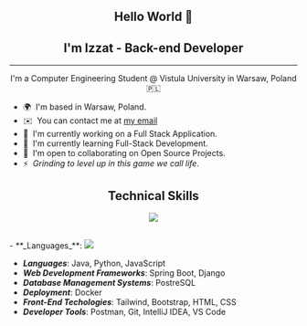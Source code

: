 <h2 align="center">Hello World 👋</h2>
<h2 align="center">I'm Izzat - Back-end Developer</h2>

------------------------

<p align="center">
I'm a Computer Engineering Student @ Vistula University in Warsaw, Poland 🇵🇱
  <br/>
</p>
  
* 🌍  I'm based in Warsaw, Poland.
* ✉️  You can contact me at [my email](mailto:izzatcodes@gmail.com)
* 🚀  I'm currently working on a Full Stack Application.
* 🧠  I'm currently learning Full-Stack Development.
* 🤝  I'm open to collaborating on Open Source Projects.
* ⚡  _Grinding to level up in this game we call life_.

<h2 align="center">Technical Skills</h2>

<p align="center">
  <a href="https://skillicons.dev">
    <img src="https://skillicons.dev/icons?i=java,py,js,spring,django,postgres,docker,tailwind,bootstrap,css,html,postman,git,idea,vscode&perline=8" />
  </a>
</p>

<br>
  - **_Languages_**:   <a href="https://skillicons.dev">
    <img src="https://skillicons.dev/icons?i=java,py,js,spring,django,postgres,docker,tailwind,bootstrap,css,html,postman,git,idea,vscode&perline=8" />
  </a>


  - **_Languages_**: Java, Python, JavaScript
  - **_Web Development Frameworks_**: Spring Boot, Django
  - **_Database Management Systems_**: PostreSQL
  - **_Deployment_**: Docker
  - **_Front-End Techologies_**: Tailwind, Bootstrap, HTML, CSS
  - **_Developer Tools_**: Postman, Git, IntelliJ IDEA, VS Code
